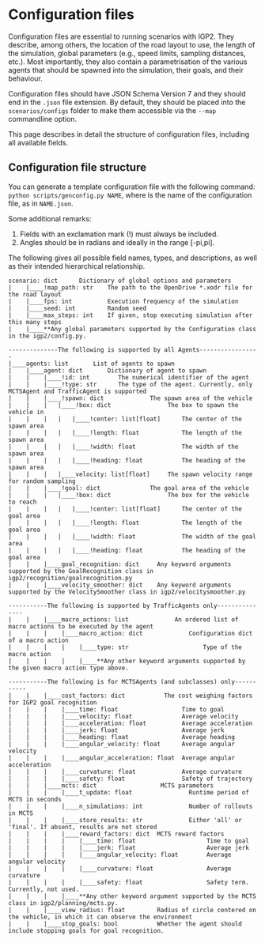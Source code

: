 # Configuration files

Configuration files are essential to running scenarios with IGP2.
They describe, among others, the location of the road layout to use, the length of the simulation, global parameters (e.g., speed limits, sampling distances, etc.).
Most importantly, they also contain a parametrisation of the various agents that should be spawned into the simulation, their goals, and their behaviour.

Configuration files should have JSON Schema Version 7 and they should end in the ```.json``` file extension.
By default, they should be placed into the ```scenarios/configs``` folder to make them accessible via the ```--map``` commandline option.

This page describes in detail the structure of configuration files, including all available fields.

## Configuration file structure
You can generate a template configuration file with the following command: ```python scripts/genconfig.py NAME```, where is the name of the configuration file, as in ```NAME.json```.

Some additional remarks:
1. Fields with an exclamation mark (!) must always be included.
2. Angles should be in radians and ideally in the range [-pi,pi].

The following gives all possible field names, types, and descriptions, as well as their intended hierarchical relationship.

```text
scenario: dict      Dictionary of global options and parameters
|    |____!map_path: str    The path to the OpenDrive *.xodr file for the road layout
|    |____fps: int          Execution frequency of the simulation
|    |____seed: int         Random seed
|    |____max_steps: int    If given, stop executing simulation after this many steps
|    |____**Any global parameters supported by the Configuration class in the igp2/config.py.
```
```text
--------------The following is supported by all Agents-----------------
|____agents: list       List of agents to spawn
|    |____agent: dict       Dictionary of agent to spawn
|    |    |____!id: int        The numerical identifier of the agent
|    |    |____!type: str      The type of the agent. Currently, only MCTSAgent and TrafficAgent is supported
|    |    |____!spawn: dict             The spawn area of the vehicle
|    |    |   |____!box: dict                The box to spawn the vehicle in
|    |    |   |   |____!center: list[float]      The center of the spawn area
|    |    |   |   |____!length: float            The length of the spawn area
|    |    |   |   |____!width: float             The width of the spawn area
|    |    |   |   |____!heading: float           The heading of the spawn area
|    |    |   |____velocity: list[float]     The spawn velocity range for random sampling
|    |    |____!goal: dict              The goal area of the vehicle
|    |    |   |____!box: dict                The box for the vehicle to reach
|    |    |   |   |____!center: list[float]      The center of the goal area
|    |    |   |   |____!length: float            The length of the goal area
|    |    |   |   |____!width: float             The width of the goal area
|    |    |   |   |____!heading: float           The heading of the goal area
|    |    |____goal_recognition: dict     Any keyword arguments supported by the GoalRecognition class in igp2/recognition/goalrecognition.py
|    |    |____velocity_smoother: dict    Any keyword arguments supported by the VelocitySmoother class in igp2/velocitysmoother.py
```
```text
-----------The following is supported by TrafficAgents only---------------
|    |    |____macro_actions: list             An ordered list of macro actions to be executed by the agent
|    |    |    |____macro_action: dict             Configuration dict of a macro action
|    |    |    |    |____type: str                     Type of the macro action
|    |    |    |    |____**Any other keyword arguments supported by the given macro action type above.
```
```text
-----------The following is for MCTSAgents (and subclasses) only-----------
|    |    |____cost_factors: dict           The cost weighing factors for IGP2 goal recognition
|    |    |    |____time: float                  Time to goal
|    |    |    |____velocity: float              Average velocity
|    |    |    |____acceleration: float          Average acceleration
|    |    |    |____jerk: float                  Average jerk
|    |    |    |____heading: float               Average heading
|    |    |    |____angular_velocity: float      Average angular velocity
|    |    |    |____angular_acceleration: float  Average angular acceleration
|    |    |    |____curvature: float             Average curvature
|    |    |    |____safety: float                Safety of trajectory
|    |    |____mcts: dict                  MCTS parameters
|    |    |    |____t_update: float                Runtime period of MCTS in seconds
|    |    |    |____n_simulations: int             Number of rollouts in MCTS
|    |    |    |____store_results: str             Either 'all' or 'final'. If absent, results are not stored
|    |    |    |____reward_factors: dict  MCTS reward factors
|    |    |    |    |____time: float                    Time to goal
|    |    |    |    |____jerk: float                    Average jerk
|    |    |    |    |____angular_velocity: float        Average angular velocity
|    |    |    |    |____curvature: float               Average curvature
|    |    |    |    |____safety: float                  Safety term. Currently, not used.
|    |    |    |____**Any other keyword argument supported by the MCTS class in igp2/planning/mcts.py.
|    |    |____view_radius: float         Radius of circle centered on the vehicle, in which it can observe the environment
|    |    |____stop_goals: bool           Whether the agent should include stopping goals for goal recognition.                           
```